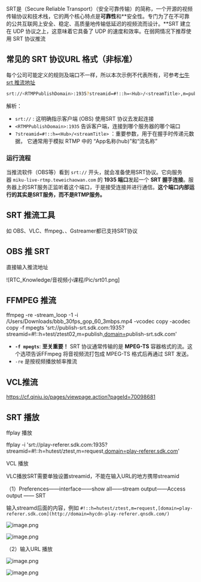 SRT是（Secure Reliable Transport）（安全可靠传输）的简称，一个开源的视频传输协议和技术栈，它的两个核心特点是**可靠性**和**安全性。专门为了在不可靠的公共互联网上安全、稳定、高质量地传输低延迟的视频流而设计。**SRT 建立在 UDP 协议之上，这意味着它具备了 UDP 的速度和效率。在弱网情况下推荐使用 SRT 协议推流

## 常见的 SRT 协议URL 格式（非标准）

每个公司可能定义的规则及端口不一样，所以本次示例不代表所有，可参考[七牛srt 推流地址](https://developer.qiniu.com/pili/8170/srt-push-flow-address)

```bash
srt://<RTMPPublishDomain>:1935?streamid=#!::h=<Hub>/<streamTitle>,m=publish,domain=<RTMPPublishDomain>
```

解析：

- `srt://` : 这明确指示客户端 (OBS) 使用SRT 协议去发起连接
- `<RTMPPublishDomain>:1935` 告诉客户端，连接到哪个服务器的哪个端口
- `?streamid=#!::h=<Hub>/<streamTitle>` ：重要参数，用于在握手时传递元数据， 它通常用于模拟 RTMP 中的 “App名称(hub)”和“流名称”

### 运行流程

当推流软件（OBS等）看到 `srt://` 开头，就会准备使用SRT协议。它向服务器 `miku-live-rtmp.teweichaowan.com` 的 **1935 端口**发起一个 **SRT 握手连接**。服务器上的SRT服务正监听着这个端口，于是接受连接并进行通信。**这个端口内部运行的其实是SRT服务，而不是RTMP服务。**

## SRT 推流工具

如 OBS、VLC、ffmpeg、、Gstreamer都已支持SRT协议

## OBS 推 SRT

直接输入推流地址

![RTC_Knowledge/音视频小课程/Pic/srt01.png]

## FFMPEG 推流

ffmpeg -re -stream_loop -1 -i /Users/Downloads/bbb_30fps_gop_60_3mbps.mp4 -vcodec copy -acodec copy -f mpegts 'srt://publish-srt.sdk.com:1935?streamid=#!::h=test/ztest02,m=publish,[domain=](http://domain=hycdn-publish-srt.qnsdk.com/)publish-srt.sdk.com'

- **`-f mpegts`**: **至关重要！** SRT 协议通常传输的是 **MPEG-TS** 容器格式的流。这个选项告诉FFmpeg 将音视频流打包成 MPEG-TS 格式后再通过 SRT 发送。
- `-re` 是按视频播放帧率推流

## VCL推流

https://cf.qiniu.io/pages/viewpage.action?pageId=70098681

## SRT 播放

ffplay 播放

ffplay -i 'srt://play-referer.sdk.com:1935?streamid=#!::h=hutest/ztest,m=request,[domain=play-referer.sdk.com](http://domain=hycdn-play-referer.qnsdk.com/)'

VCL 播放

VLC播放SRT需要单独设置streamid，不能在输入URL的地方携带streamid

（1）Preferences——interface——show all——stream output——Access output —— SRT

输入streamd后面的内容，例如 `#!::h=hutest/ztest,m=request,[domain=play-referer.sdk.com](http://domain=hycdn-play-referer.qnsdk.com/)`

![image.png](attachment:9290e6c4-44cf-4855-89f3-1de601690456:image.png)

![image.png](attachment:aead13e0-0972-4fa6-9599-681c4d72e42a:image.png)

（2）输入URL 播放

![image.png](attachment:4fd2e1ba-16cc-45d0-b28b-c8bddcc2edff:image.png)

![image.png](attachment:f151df9a-281f-42da-9fb2-cd4b5e93fd97:image.png)